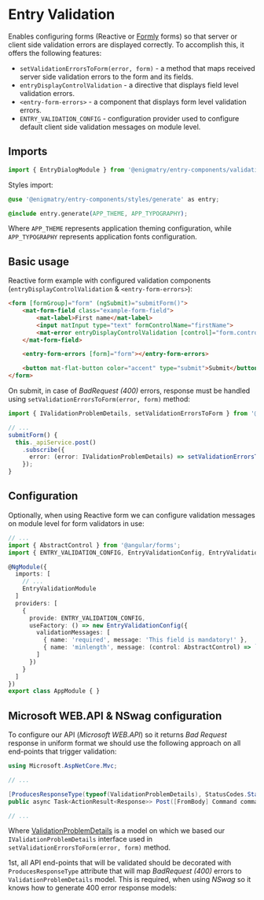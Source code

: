 # Entry Validation

Enables configuring forms (Reactive or [Formly](https://formly.dev/) forms) so that server or client side validation errors are displayed correctly. To accomplish this, it offers the following features:

* `setValidationErrorsToForm(error, form)` - a method that maps received server side validation errors to the form and its fields.
* `entryDisplayControlValidation` - a directive that displays field level validation errors.
* `<entry-form-errors>` - a component that displays form level validation errors.
* `ENTRY_VALIDATION_CONFIG` - configuration provider used to configure default client side validation messages on module level.

## Imports

```ts
import { EntryDialogModule } from '@enigmatry/entry-components/validation';
```

Styles import:

```css
@use '@enigmatry/entry-components/styles/generate' as entry;

@include entry.generate(APP_THEME, APP_TYPOGRAPHY);
```

Where `APP_THEME` represents application theming configuration, while `APP_TYPOGRAPHY` represents application fonts configuration.

## Basic usage

Reactive form example with configured validation components (`entryDisplayControlValidation` & `<entry-form-errors>`):

```html
<form [formGroup]="form" (ngSubmit)="submitForm()">
    <mat-form-field class="example-form-field">
        <mat-label>First name</mat-label>
        <input matInput type="text" formControlName="firstName">
        <mat-error entryDisplayControlValidation [control]="form.controls.firstName"></mat-error>
    </mat-form-field>

    <entry-form-errors [form]="form"></entry-form-errors>

    <button mat-flat-button color="accent" type="submit">Submit</button>
</form>
```

On submit, in case of _BadRequest (400)_ errors, response must be handled using `setValidationErrorsToForm(error, form)` method:

```ts
import { IValidationProblemDetails, setValidationErrorsToForm } from '@enigmatry/entry-components';

// ...
submitForm() {
  this._apiService.post()
    .subscribe({
      error: (error: IValidationProblemDetails) => setValidationErrorsToForm(error, this.form)
    });
}
```

## Configuration

Optionally, when using Reactive form we can configure validation messages on module level for form validators in use:

```ts
// ...
import { AbstractControl } from '@angular/forms';
import { ENTRY_VALIDATION_CONFIG, EntryValidationConfig, EntryValidationModule } from '@enigmatry/entry-components';

@NgModule({
  imports: [
    // ...
    EntryValidationModule
  ]
  providers: [
    {
      provide: ENTRY_VALIDATION_CONFIG,
      useFactory: () => new EntryValidationConfig({
        validationMessages: [
          { name: 'required', message: 'This field is mandatory!' },
          { name: 'minlength', message: (control: AbstractControl) => `Minimal length is ${control.errors.minlength.requiredLength}!`}
        ]
      })
    }
  ]
})
export class AppModule { }
```

## Microsoft WEB.API & NSwag configuration

To configure our API (_Microsoft WEB.API_) so it returns _Bad Request_ response in uniform format we should use the following approach on all end-points that trigger validation:

```csharp
using Microsoft.AspNetCore.Mvc;

// ...

[ProducesResponseType(typeof(ValidationProblemDetails), StatusCodes.Status400BadRequest)]
public async Task<ActionResult<Response>> Post([FromBody] Command command)

// ...
```

Where [ValidationProblemDetails](https://learn.microsoft.com/en-us/dotnet/api/microsoft.aspnetcore.mvc.validationproblemdetails?view=aspnetcore-7.0) is a model on which we based our `IValidationProblemDetails` interface used in `setValidationErrorsToForm(error, form)` method.

1st, all API end-points that will be validated should be decorated with `ProducesResponseType` attribute that will map _BadRequest (400)_ errors to `ValidationProblemDetails` model. This is required, when using _NSwag_ so it knows how to generate 400 error response models:





